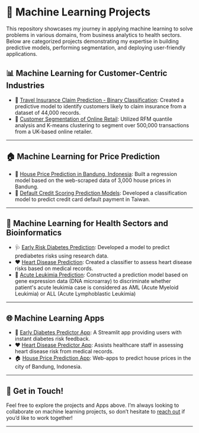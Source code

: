 # 🤖 Machine Learning Projects

This repository showcases my journey in applying machine learning to solve problems in various domains, from business analytics to health sectors. Below are categorized projects demonstrating my expertise in building predictive models, performing segmentation, and deploying user-friendly applications.



## 📊 Machine Learning for Customer-Centric Industries
- 🚗 [Travel Insurance Claim Prediction - Binary Classification](https://github.com/harishmuh/Travel-Insurance-CustomerClaim-Prediction-using-Machine-Learning): Created a predictive model to identify customers likely to claim insurance from a dataset of 44,000 records.
- 🛒 [Customer Segmentation of Online Retail](https://github.com/harishmuh/CustomerSegmentation_OnlineRetail_RFM_KMeans): Utilized RFM quantile analysis and K-means clustering to segment over 500,000 transactions from a UK-based online retailer.

---

## 🏠 Machine Learning for Price Prediction
- 🏡 [House Price Prediction in Bandung, Indonesia](https://github.com/harishmuh/House-price-prediction-in-Bandung): Built a regression model based on the web-scraped data of 3,000 house prices in Bandung.
- 🛒 [Default Credit Scoring Prediction Models](https://github.com/harishmuh/Credit_Score_Credit_Card_Payment_Taiwan): Developed a classification model to predict credit card default payment in Taiwan.

---

## 🏥 Machine Learning for Health Sectors and Bioinformatics
- 🩺 [Early Risk Diabetes Prediction](https://github.com/harishmuh/Early-Risk-Diabetes-predictor-Machine-Learning-and-app): Developed a model to predict prediabetes risks using research data.
- ❤️ [Heart Disease Prediction](https://github.com/harishmuh/Heart-diseases-prediction-Machine-Learning--App): Created a classifier to assess heart disease risks based on medical records.
- 🧬 [Acute Leukimia Prediction](https://github.com/harishmuh/Gene-Expression_Acute-Leukimia_MLClassification): Constructed a prediction model based on gene expression data (DNA microarray) to discriminate whether patient's acute leukimia case is considered as AML (Acute Myeloid Leukimia) or ALL (Acute Lymphoblastic Leukimia)

---

## 🌐 Machine Learning Apps
- 📱 [Early Diabetes Predictor App](https://early-risk-diabetes-predictor.streamlit.app/): A Streamlit app providing users with instant diabetes risk feedback.
- ❤️ [Heart Disease Predictor App](https://heart-diseases-prediction-ml-hm.streamlit.app/): Assists healthcare staff in assessing heart disease risk from medical records.
- 🏠 [House Price Prediction App](https://app-house-prices-8fe4kxbfh4mghwrjexudzs.streamlit.app/): Web-apps to predict house prices in the city of Bandung, Indonesia.
---

## 🚀 Get in Touch!  

Feel free to explore the projects and Apps above. I’m always looking to collaborate on machine learning projects, so don’t hesitate to [reach out](mailto:harishmuh@gmail.com) if you’d like to work together!  

---

